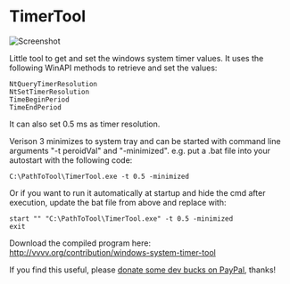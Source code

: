 TimerTool
=========

![Screenshot](http://vvvv.org/sites/default/files/imagecache/large/TimerTool_0.png)

Little tool to get and set the windows system timer values. It uses the following WinAPI methods to retrieve and set the values:

```
NtQueryTimerResolution
NtSetTimerResolution
TimeBeginPeriod
TimeEndPeriod
```

It can also set 0.5 ms as timer resolution.

Verison 3 minimizes to system tray and can be started with command line arguments "-t peroidVal" and "-minimized".
e.g. put a .bat file into your autostart with the following code:
```
C:\PathToTool\TimerTool.exe -t 0.5 -minimized
```

Or if you want to run it automatically at startup and hide the cmd after execution, update the bat file from above and replace with:
```
start "" "C:\PathToTool\TimerTool.exe" -t 0.5 -minimized
exit
```

Download the compiled program here: http://vvvv.org/contribution/windows-system-timer-tool

If you find this useful, please [donate some dev bucks on PayPal](https://www.paypal.com/cgi-bin/webscr?cmd=_s-xclick&hosted_button_id=2DNX2JBBKED8Q), thanks!
